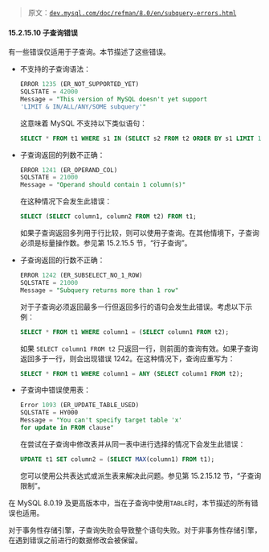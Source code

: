 > 原文：[`dev.mysql.com/doc/refman/8.0/en/subquery-errors.html`](https://dev.mysql.com/doc/refman/8.0/en/subquery-errors.html)

#### 15.2.15.10 子查询错误

有一些错误仅适用于子查询。本节描述了这些错误。

+   不支持的子查询语法：

    ```sql
    ERROR 1235 (ER_NOT_SUPPORTED_YET)
    SQLSTATE = 42000
    Message = "This version of MySQL doesn't yet support
    'LIMIT & IN/ALL/ANY/SOME subquery'"
    ```

    这意味着 MySQL 不支持以下类似语句：

    ```sql
    SELECT * FROM t1 WHERE s1 IN (SELECT s2 FROM t2 ORDER BY s1 LIMIT 1)
    ```

+   子查询返回的列数不正确：

    ```sql
    ERROR 1241 (ER_OPERAND_COL)
    SQLSTATE = 21000
    Message = "Operand should contain 1 column(s)"
    ```

    在这种情况下会发生此错误：

    ```sql
    SELECT (SELECT column1, column2 FROM t2) FROM t1;
    ```

    如果子查询返回多列用于行比较，则可以使用子查询。在其他情境下，子查询必须是标量操作数。参见第 15.2.15.5 节，“行子查询”。

+   子查询返回的行数不正确：

    ```sql
    ERROR 1242 (ER_SUBSELECT_NO_1_ROW)
    SQLSTATE = 21000
    Message = "Subquery returns more than 1 row"
    ```

    对于子查询必须返回最多一行但返回多行的语句会发生此错误。考虑以下示例：

    ```sql
    SELECT * FROM t1 WHERE column1 = (SELECT column1 FROM t2);
    ```

    如果 `SELECT column1 FROM t2` 只返回一行，则前面的查询有效。如果子查询返回多于一行，则会出现错误 1242。在这种情况下，查询应重写为：

    ```sql
    SELECT * FROM t1 WHERE column1 = ANY (SELECT column1 FROM t2);
    ```

+   子查询中错误使用表：

    ```sql
    Error 1093 (ER_UPDATE_TABLE_USED)
    SQLSTATE = HY000
    Message = "You can't specify target table 'x'
    for update in FROM clause"
    ```

    在尝试在子查询中修改表并从同一表中进行选择的情况下会发生此错误：

    ```sql
    UPDATE t1 SET column2 = (SELECT MAX(column1) FROM t1);
    ```

    您可以使用公共表达式或派生表来解决此问题。参见第 15.2.15.12 节，“子查询限制”。

在 MySQL 8.0.19 及更高版本中，当在子查询中使用`TABLE`时，本节描述的所有错误也适用。

对于事务性存储引擎，子查询失败会导致整个语句失败。对于非事务性存储引擎，在遇到错误之前进行的数据修改会被保留。

